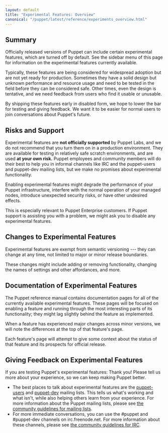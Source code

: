 ```yaml
---
layout: default
title: "Experimental Features: Overview"
canonical: "/puppet/latest/reference/experiments_overview.html"
---
```



Summary
-----

Officially released versions of Puppet can include certain experimental features, which are turned off by default. See the sidebar menu of this page for information on the experimental features currently available.

Typically, these features are being considered for widespread adoption but are not yet ready for production. Sometimes they have a solid design but unknown performance and resource usage and need to be tested in the field before they can be considered safe. Other times, even the design is tentative, and we need feedback from users who find it usable or unusable.

By shipping these features early in disabled form, we hope to lower the bar for testing and giving feedback. We want it to be easier for normal users to join conversations about Puppet's future.


Risks and Support
-----

Experimental features are **not officially supported** by Puppet Labs, and we do not recommend that you turn them on in a production environment. They are available for testing in relatively safe scratch environments, and are used **at your own risk.** Puppet employees and community members will do their best to help you in informal channels like IRC and the puppet-users and puppet-dev mailing lists, but we make no promises about experimental functionality.

Enabling experimental features might degrade the performance of your Puppet infrastructure, interfere with the normal operation of your managed nodes, introduce unexpected security risks, or have other undesired effects.

This is especially relevant to Puppet Enterprise customers. If Puppet support is assisting you with a problem, we might ask you to disable any experimental features.

Changes to Experimental Features
-----

Experimental features are exempt from semantic versioning --- they can change at any time, not limited to major or minor release boundaries.

These changes might include adding or removing functionality, changing the names of settings and other affordances, and more.

Documentation of Experimental Features
-----

The Puppet reference manual contains documentation pages for all of the currently available experimental features. These pages will be focused on enabling a feature and running through the most interesting parts of its functionality; they might lag slightly behind the feature as implemented.

When a feature has experienced major changes across minor versions, we will note the differences at the top of that feature's page.

Each feature's page will attempt to give some context about the status of that feature and its prospects for official release.

Giving Feedback on Experimental Features
-----

If you are testing Puppet's experimental features: Thank you! Please tell us more about your experience, so we can keep making Puppet better.

* The best places to talk about experimental features are the [puppet-users](https://groups.google.com/group/puppet-users) and [puppet-dev](https://groups.google.com/group/puppet-dev) mailing lists. This tells us what's working and what isn't, while also helping others learn from your experience. For more information about the Puppet mailing lists, please see [the community guidelines for mailing lists](/community/community_guidelines.html#mailing-list-guidelines).
* For more immediate conversations, you can use the #puppet and #puppet-dev channels on irc.freenode.net. For more information about these channels, please see [the community guidelines for IRC](/community/community_guidelines.html#ircslack).
